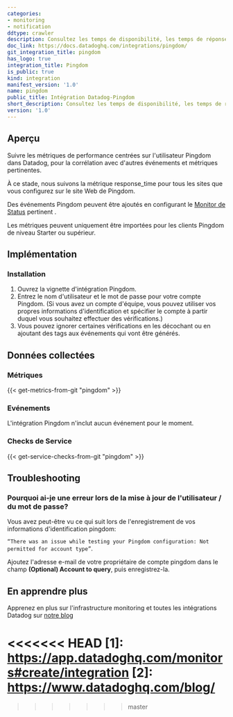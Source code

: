 ```yaml
---
categories:
- monitoring
- notification
ddtype: crawler
description: Consultez les temps de disponibilité, les temps de réponse et les alertes collectés par Pingdom dans Datadog.
doc_link: https://docs.datadoghq.com/integrations/pingdom/
git_integration_title: pingdom
has_logo: true
integration_title: Pingdom
is_public: true
kind: integration
manifest_version: '1.0'
name: pingdom
public_title: Intégration Datadog-Pingdom 
short_description: Consultez les temps de disponibilité, les temps de réponse et les alertes collectés par Pingdom dans Datadog.
version: '1.0'
---
```


## Aperçu

Suivre les métriques de performance centrées sur l'utilisateur Pingdom dans Datadog, pour la corrélation avec d'autres événements et métriques pertinentes.

À ce stade, nous suivons la métrique response_time pour tous les sites que vous configurez sur le site Web de Pingdom.

Des événements Pingdom peuvent être ajoutés en configurant le [Monitor de Status](https://app.datadoghq.com/monitors#create/integration) pertinent .

<div class="alert alert-info">
Les métriques peuvent uniquement être importées pour les clients Pingdom de niveau Starter ou supérieur.
</div>

## Implémentation
### Installation

1.  Ouvrez la vignette d'intégration Pingdom.
2.  Entrez le nom d'utilisateur et le mot de passe pour votre compte Pingdom.
    (Si vous avez un compte d'équipe, vous pouvez utiliser vos propres informations d'identification et spécifier le compte à partir duquel vous souhaitez effectuer des vérifications.)
3.  Vous pouvez ignorer certaines vérifications en les décochant ou en ajoutant des tags aux événements qui vont être générés.

## Données collectées
### Métriques
{{< get-metrics-from-git "pingdom" >}}

### Evénements
L'intégration Pingdom n'inclut aucun événement pour le moment.

### Checks de Service
{{< get-service-checks-from-git "pingdom" >}}

## Troubleshooting
### Pourquoi ai-je une erreur lors de la mise à jour de l'utilisateur / du mot de passe?
Vous avez peut-être vu ce qui suit lors de l'enregistrement de vos informations d'identification pingdom:

`“There was an issue while testing your Pingdom configuration: Not permitted for account type”`.

Ajoutez l'adresse e-mail de votre propriétaire de compte pingdom dans le champ **(Optional) Account to query**, puis enregistrez-la.

## En apprendre plus
Apprenez en plus sur l'infrastructure monitoring et toutes les intégrations Datadog sur [notre blog](https://www.datadoghq.com/blog/)

<<<<<<< HEAD
[1]: https://app.datadoghq.com/monitors#create/integration
[2]: https://www.datadoghq.com/blog/
=======
>>>>>>> master

